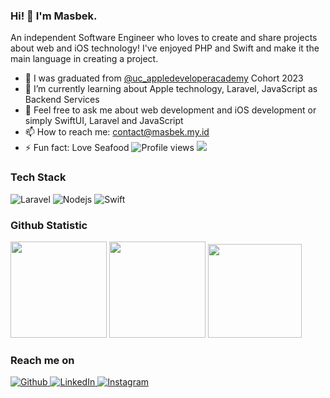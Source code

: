 ### Hi! 👋 I'm Masbek.

An independent Software Engineer who loves to create and share projects about web and iOS technology! I've enjoyed PHP and Swift and make it the main language in creating a project.

- 🔭 I was graduated from <a href="https://appledeveloperacademy.uc.ac.id/">@uc_appledeveloperacademy</a> Cohort 2023
- 🌱 I’m currently learning about Apple technology, Laravel, JavaScript as Backend Services
- 💬 Feel free to ask me about web development and iOS development or simply SwiftUI, Laravel and JavaScript
- 📫 How to reach me: contact@masbek.my.id
- ⚡ Fun fact: Love Seafood
![Profile views](https://komarev.com/ghpvc/?username=masbekkk&color=gray)
![](https://hit.yhype.me/github/profile?user_id=51844971)

### Tech Stack
  <p>
  <img alt="Laravel" src="https://img.shields.io/badge/Laravel-FF2D20?style=flat-square&logo=laravel&logoColor=white" />
  <img alt="Nodejs" src="https://img.shields.io/badge/-Nodejs-43853d?style=flat-square&logo=Node.js&logoColor=white" />
  <img alt="Swift" src="https://img.shields.io/badge/Swift-FA7343?style=flat-square&logo=swift&logoColor=white" />
</p>
  
### Github Statistic
<a href="https://github.com/masbekkk?tab=repositories&q=&type=&language=&sort=stargazers"><img height="154" src="https://github-readme-stats.vercel.app/api?username=masbekkk&show_icons=true&theme=react&count_private=true" /></a>
  <img height="154" src="https://github-readme-stats.vercel.app/api/top-langs/?username=masbekkk&layout=compact&theme=react&langs_count=6" />
  <a href="https://wakatime.com/@masbekkk"><img height="150" src="https://github-readme-stats.vercel.app/api/wakatime?username=masbekkk&layout=compact&theme=react&langs_count=6" /></a>

### Reach me on
<p>
  <a href="https://github.com/masbekkk" target="_blank">
    <img alt="Github" src="https://img.shields.io/badge/GitHub-%2312100E.svg?&style=for-the-badge&logo=Github&logoColor=white" />
  </a> 
  <a href="https://www.linkedin.com/in/mohammad-subkhan" target="_blank">
    <img alt="LinkedIn" src="https://img.shields.io/badge/LinkedIn-0077B5?style=for-the-badge&logo=linkedin&logoColor=white" />
  </a>
  <a href="https://instagram/subkhaaan13" target="_blank">
    <img alt="Instagram" src="https://img.shields.io/badge/Instagram-E4405F?style=for-the-badge&logo=instagram&logoColor=white" />
  </a>

</p>
